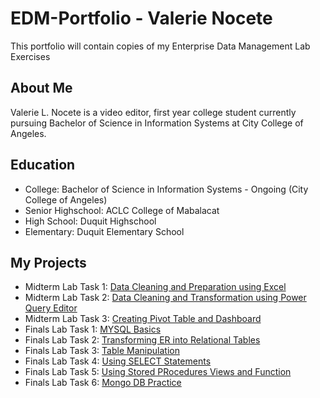 # EDM-Portfolio - Valerie Nocete
This portfolio will contain copies of my Enterprise Data Management Lab Exercises

## About Me
Valerie L. Nocete is a video editor, first year college student currently pursuing Bachelor of Science in Information Systems at City College of Angeles.

## Education
- College: Bachelor of Science in Information Systems - Ongoing (City College of Angeles)
- Senior Highschool: ACLC College of Mabalacat
- High School: Duquit Highschool
- Elementary: Duquit Elementary School


## My Projects
- Midterm Lab Task 1: [Data Cleaning and Preparation using Excel](https://github.com/bangshiki/EDM-Portfolio/blob/e4fa5a5dfbcac16b7502bd94579fcd80f00d89d4/Midterm%20Task%201/README.md)
- Midterm Lab Task 2: [Data Cleaning and Transformation using Power Query Editor](https://github.com/bangshiki/EDM-Portfolio/tree/ad57ba803fb8e5c7968a623306a42f96740f5a99/Midterm%20Task%202)
- Midterm Lab Task 3: [Creating Pivot Table and Dashboard](https://github.com/bangshiki/EDM-Portfolio/tree/1126e9233254b9e8631374d6930e3f6bdf22406f/Midterm%20Task%203)
- Finals Lab Task 1: [MYSQL Basics](https://github.com/bangshiki/EDM-Portfolio/blob/bc9a0f80aae3edca042bb1f22aba2769b21873c5/Final%20Task%201/README.md)
- Finals Lab Task 2: [Transforming ER into Relational Tables](https://github.com/bangshiki/EDM-Portfolio/blob/bc9a0f80aae3edca042bb1f22aba2769b21873c5/Finals%20Task%202/README.md)
- Finals Lab Task 3: [Table Manipulation](https://github.com/bangshiki/EDM-Portfolio/blob/bc9a0f80aae3edca042bb1f22aba2769b21873c5/Finals%20Task%203/README.md)
- Finals Lab Task 4: [Using SELECT Statements](https://github.com/bangshiki/EDM-Portfolio/blob/43c298dd264a83d6ac2ac9da2e040f4b56885436/Finals%20Task%204/README.md)
- Finals Lab Task 5: [Using Stored PRocedures Views and Function](https://github.com/bangshiki/EDM-Portfolio/blob/b9990c696eda77467c1e7aa29c84cda1f4272cff/Finals%20Task%205/README.md)
- Finals Lab Task 6: [Mongo DB Practice](https://github.com/bangshiki/EDM-Portfolio/blob/4be90375aa6fc10cb90558a5c9a6edf249364994/Finals%20Task%206/README.md)
